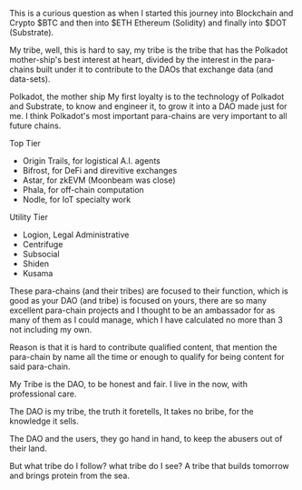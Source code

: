 
This is a curious question as when I started this journey into Blockchain and Crypto $BTC and then into $ETH Ethereum (Solidity) and finally into $DOT (Substrate).

My tribe, well, this is hard to say, my tribe is the tribe that has the Polkadot mother-ship's best interest at heart, divided by the interest in the para-chains built under it to contribute to the DAOs that exchange data (and data-sets).

Polkadot, the mother ship
My first loyalty is to the technology of Polkadot and Substrate, to know and engineer it, to grow it into a DAO made just for me.  I think Polkadot's most important para-chains are very important to all future chains.

Top Tier
- Origin Trails, for logistical A.I. agents
- Bifrost, for DeFi and direvitive exchanges
- Astar, for zkEVM (Moonbeam was close)
- Phala, for off-chain computation
- Nodle, for IoT specialty work

Utility Tier
- Logion, Legal Administrative
- Centrifuge
- Subsocial
- Shiden
- Kusama

These para-chains (and their tribes) are focused to their function, which is good as your DAO (and tribe) is focused on yours, there are so many excellent para-chain projects and I thought to be an ambassador for as many of them as I could manage, which I have calculated no more than 3 not including my own.

Reason is that it is hard to contribute qualified content, that mention the para-chain by name all the time or enough to qualify for being content for said para-chain.

My Tribe is the DAO, to be honest and fair.
I live in the now, with professional care.

The DAO is my tribe, the truth it foretells,
It takes no bribe, for the knowledge it sells.

The DAO and the users, they go hand in hand, to keep the abusers out of their land.

But what tribe do I follow? what tribe do I see?  A tribe that builds tomorrow and brings protein from the sea.
